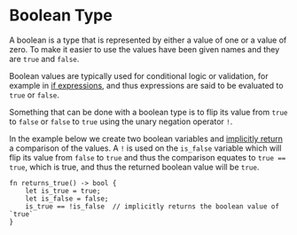 # Boolean Type

A boolean is a type that is represented by either a value of one or a value of zero. To make it easier to use the values have been given names and they are `true` and `false`.

Boolean values are typically used for conditional logic or validation, for example in [if expressions](../control-flow/if-else-if-else.md), and thus expressions are said to be evaluated to `true` or `false`.

Something that can be done with a boolean type is to flip its value from `true` to `false` or `false` to `true` using the unary negation operator `!`. 

In the example below we create two boolean variables and [implicitly return](../functions/return.md) a comparison of the values. A `!` is used on the `is_false` variable which will flip its value from `false` to `true` and thus the comparison equates to `true == true`, which is true, and thus the returned boolean value will be `true`.

```sway
fn returns_true() -> bool {
    let is_true = true;
    let is_false = false;
    is_true == !is_false  // implicitly returns the boolean value of `true`
}
```
